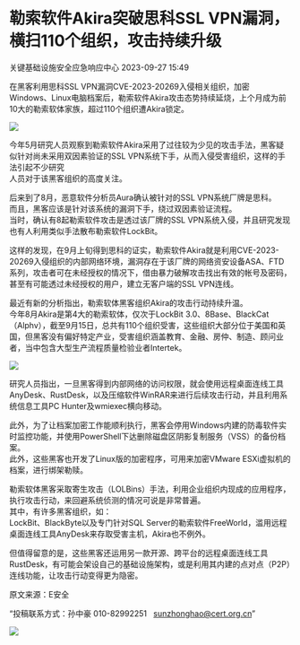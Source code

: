 #  勒索软件Akira突破思科SSL VPN漏洞，横扫110个组织，攻击持续升级   
 关键基础设施安全应急响应中心   2023-09-27 15:49  
  
在黑客利用思科SSL VPN漏洞CVE-2023-20269入侵相关组织，加密Windows、Linux电脑档案后，勒索软件Akira攻击态势持续延烧，上个月成为前10大的勒索软体家族，超过110个组织遭Akira锁定。  
  
![](https://mmbiz.qpic.cn/sz_mmbiz_png/QmbJGbR2j6yIf1FIvDhOH9sdjpEzZTnFFuIAh2ibicic3tD3XmCicDDwTJj51Nic1Y7Q0TcWicRbbSOtaEiaeJakeEUbQ/640?wx_fmt=png&wxfrom=13 "")  
  
今年5月研究人员观察到勒索软件Akira采用了过往较为少见的攻击手法，黑客疑似针对尚未采用双因素验证的SSL VPN系统下手，从而入侵受害组织，这样的手法引起不少研究  
人员对于该黑客组织的高度关注。  
  
后来到了8月，恶意软件分析员Aura确认被针对的SSL VPN系统厂牌是思科。  
而且，黑客应该是针对该系统的漏洞下手，绕过双因素验证流程。  
当时，确认有8起勒索软件攻击是透过该厂牌的SSL VPN系统入侵，并且研究发现也有人利用类似手法散布勒索软件LockBit。  
  
这样的发现，在9月上旬得到思科的证实，勒索软件Akira就是利用CVE-2023-20269入侵组织的内部网络环境，漏洞存在于该厂牌的网络资安设备ASA、FTD系列，攻击者可在未经授权的情况下，借由暴力破解攻击找出有效的帐号及密码，甚至有可能透过未经授权的用户，建立无客户端的SSL VPN连线。  
  
最近有新的分析指出，勒索软体黑客组织Akira的攻击行动持续升温。  
今年8月Akira是第4大的勒索软体，仅次于LockBit 3.0、8Base、BlackCat（Alphv），截至9月15日，总共有110个组织受害，这些组织大部分位于美国和英国，但黑客没有偏好特定产业，受害组织涵盖教育、金融、房仲、制造、顾问业者，当中包含大型生产流程质量检验业者Intertek。  
  
![](https://mmbiz.qpic.cn/sz_mmbiz_png/QmbJGbR2j6yIf1FIvDhOH9sdjpEzZTnFdY8wOnHN8EXj3DhGUoxNhuf4S28Z8wNuJtwFpG3dHefg3WkpXzDdicg/640?wx_fmt=png&wxfrom=5&wx_lazy=1&wx_co=1 "")  
  
研究人员指出，一旦黑客得到内部网络的访问权限，就会使用远程桌面连线工具AnyDesk、RustDesk，以及压缩软件WinRAR来进行后续攻击行动，并且利用系统信息工具PC Hunter及wmiexec横向移动。  
  
此外，为了让档案加密工作能顺利执行，黑客会停用Windows内建的防毒软件实时监控功能，并使用PowerShell下达删除磁盘区阴影复制服务（VSS）的备份档案。  
此外，这些黑客也开发了Linux版的加密程序，可用来加密VMware ESXi虚拟机的档案，进行绑架勒赎。  
  
勒索软体黑客采取寄生攻击（LOLBins）手法，利用企业组织内现成的应用程序，执行攻击行动，来回避系统侦测的情况可说是非常普遍。  
其中，有许多黑客组织，如：  
LockBit、BlackByte以及专门针对SQL Server的勒索软件FreeWorld，滥用远程桌面连线工具AnyDesk来存取受害主机，Akira也不例外。  
  
但值得留意的是，这些黑客还运用另一款开源、跨平台的远程桌面连线工具RustDesk，有可能会架设自己的基础设施架构，或是利用其内建的点对点（P2P）连线功能，让攻击行动变得更为隐密。  
  
  
  
原文来源：E安全  
  
“投稿联系方式：孙中豪 010-82992251   sunzhonghao@cert.org.cn”  
  
![](https://mmbiz.qpic.cn/sz_mmbiz_jpg/iaz5iaQYxGogvC8qicuLNlkT5ibJnwu1leQiabRVqFk4Sb3q1fqrDhicLBNAqVY4REuTetY1zBYuUdic0nVhZR4FHpAfg/640?wx_fmt=jpeg&wxfrom=5&wx_lazy=1&wx_co=1 "")  
  
  
